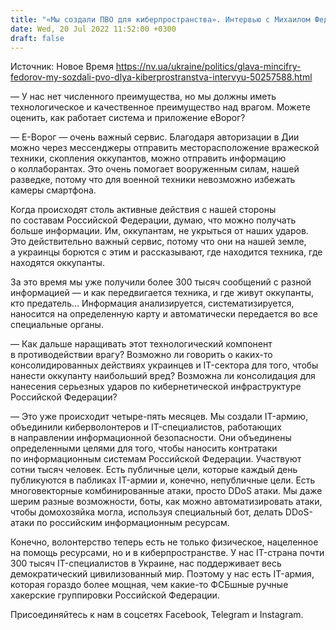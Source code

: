 ```yaml
---
title: "«Мы создали ПВО для киберпространства». Интервью с Михаилом Федоровым — о боях с ФСБшными хакерами и контратаки Украины онлайн"
date: Wed, 20 Jul 2022 11:52:00 +0300
draft: false
---
```

Источник: Новое Время https://nv.ua/ukraine/politics/glava-mincifry-fedorov-my-sozdali-pvo-dlya-kiberprostranstva-intervyu-50257588.html


— У нас нет численного преимущества, но мы должны иметь технологическое и качественное преимущество над врагом. Можете оценить, как работает система и приложение еВорог?

— Е-Ворог — очень важный сервис. Благодаря авторизации в Дии можно через мессенджеры отправить месторасположение вражеской техники, скопления оккупантов, можно отправить информацию о коллаборантах. Это очень помогает вооруженным силам, нашей разведке, потому что для военной техники невозможно избежать камеры смартфона.

Когда происходят столь активные действия с нашей стороны по составам Российской Федерации, думаю, что можно получать больше информации. Им, оккупантам, не укрыться от наших ударов. Это действительно важный сервис, потому что они на нашей земле, а украинцы борются с этим и рассказывают, где находится техника, где находятся оккупанты.

За это время мы уже получили более 300 тысяч сообщений с разной информацией — и как передвигается техника, и где живут оккупанты, кто предатель… Информация анализируется, систематизируется, наносится на определенную карту и автоматически передается во все специальные органы.

— Как дальше наращивать этот технологический компонент в противодействии врагу? Возможно ли говорить о каких-то консолидированных действиях украинцев и IT-сектора для того, чтобы нанести оккупанту наибольший вред? Возможна ли консолидация для нанесения серьезных ударов по кибернетической инфраструктуре Российской Федерации?

— Это уже происходит четыре-пять месяцев. Мы создали IT-армию, объединили киберволонтеров и IT-специалистов, работающих в направлении информационной безопасности. Они объединены определенными целями для того, чтобы наносить контратаки по информационным системам Российской Федерации. Участвуют сотни тысяч человек. Есть публичные цели, которые каждый день публикуются в пабликах IT-армии и, конечно, непубличные цели. Есть многовекторные комбинированные атаки, просто DDoS атаки. Мы даже шерим разные возможности, боты, как можно автоматизировать атаки, чтобы домохозяйка могла, используя специальный бот, делать DDoS-атаки по российским информационным ресурсам.

Конечно, волонтерство теперь есть не только физическое, нацеленное на помощь ресурсами, но и в киберпространстве. У нас IT-страна почти 300 тысяч IT-специалистов в Украине, нас поддерживает весь демократический цивилизованный мир. Поэтому у нас есть IT-армия, которая гораздо более мощная, чем какие-то ФСБшные ручные хакерские группировки Российской Федерации.

Присоединяйтесь к нам в соцсетях Facebook, Telegram и Instagram.
